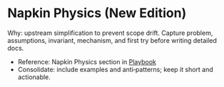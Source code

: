 # Napkin Physics (New Edition)

Why: upstream simplification to prevent scope drift. Capture problem, assumptions, invariant, mechanism, and first try before writing detailed docs.

- Reference: Napkin Physics section in [Playbook](../../playbooks/playbook.md)
- Consolidate: include examples and anti‑patterns; keep it short and actionable.
